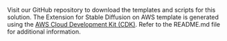 Visit our GitHub repository to download the templates and scripts for this solution. The Extension for Stable Diffusion on AWS template is generated using the [AWS Cloud Development Kit (CDK)][cdk]. Refer to the README.md file for additional information.

[cdk]: http://aws.amazon.com/cdk/
